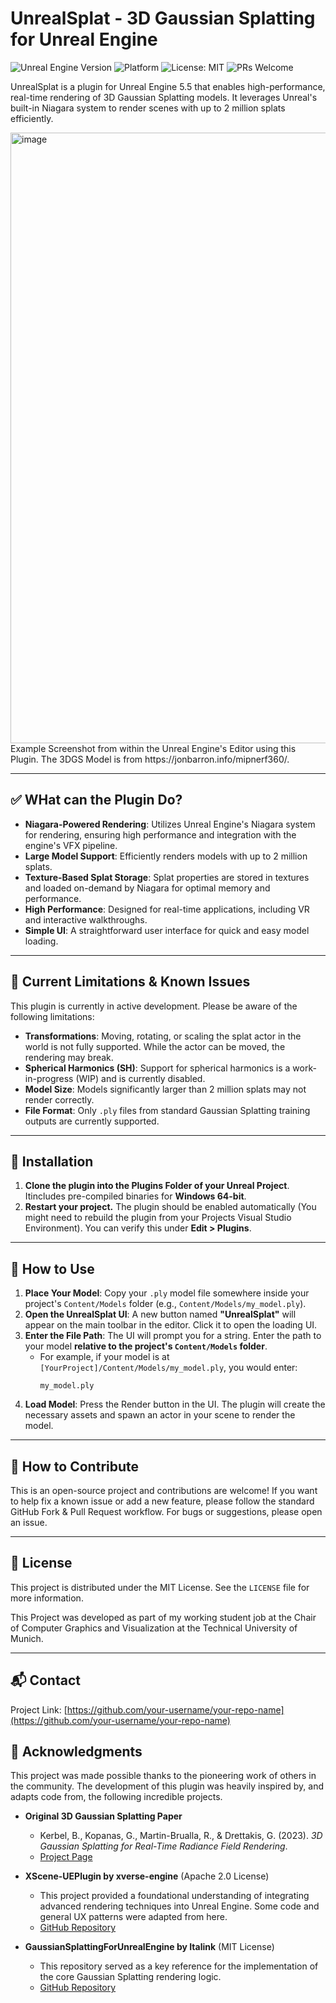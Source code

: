 # UnrealSplat - 3D Gaussian Splatting for Unreal Engine

![Unreal Engine Version](https://img.shields.io/badge/Unreal%20Engine-5.5-purple.svg)
![Platform](https://img.shields.io/badge/Platform-Windows%2064--bit-blue.svg)
![License: MIT](https://img.shields.io/badge/license-MIT-blue.svg)
![PRs Welcome](https://img.shields.io/badge/PRs-welcome-orange.svg)

UnrealSplat is a plugin for Unreal Engine 5.5 that enables high-performance, real-time rendering of 3D Gaussian Splatting models. It leverages Unreal's built-in Niagara system to render scenes with up to 2 million splats efficiently.

<img width="1101" height="977" alt="image" src="https://github.com/user-attachments/assets/3c1dbbb9-1692-40de-8886-48eea588dbd3" />
Example Screenshot from within the Unreal Engine's Editor using this Plugin. The 3DGS Model is from https://jonbarron.info/mipnerf360/.

---

## ✅ WHat can the Plugin Do?

* **Niagara-Powered Rendering**: Utilizes Unreal Engine's Niagara system for rendering, ensuring high performance and integration with the engine's VFX pipeline.
* **Large Model Support**: Efficiently renders models with up to 2 million splats.
* **Texture-Based Splat Storage**: Splat properties are stored in textures and loaded on-demand by Niagara for optimal memory and performance.
* **High Performance**: Designed for real-time applications, including VR and interactive walkthroughs.
* **Simple UI**: A straightforward user interface for quick and easy model loading.

---

## 🚧 Current Limitations & Known Issues

This plugin is currently in active development. Please be aware of the following limitations:

* **Transformations**: Moving, rotating, or scaling the splat actor in the world is not fully supported. While the actor can be moved, the rendering may break.
* **Spherical Harmonics (SH)**: Support for spherical harmonics is a work-in-progress (WIP) and is currently disabled.
* **Model Size**: Models significantly larger than 2 million splats may not render correctly.
* **File Format**: Only `.ply` files from standard Gaussian Splatting training outputs are currently supported.

---

## 🔧 Installation

1.  **Clone the plugin into the Plugins Folder of your Unreal Project**. Itincludes pre-compiled binaries for **Windows 64-bit**.
2.  **Restart your project.** The plugin should be enabled automatically (You might need to rebuild the plugin from your Projects Visual Studio Environment). You can verify this under **Edit > Plugins**.

---

## 🚀 How to Use

1.  **Place Your Model**: Copy your `.ply` model file somewhere inside your project's `Content/Models` folder (e.g., `Content/Models/my_model.ply`).
2.  **Open the UnrealSplat UI**: A new button named **"UnrealSplat"** will appear on the main toolbar in the editor. Click it to open the loading UI.
3.  **Enter the File Path**: The UI will prompt you for a string. Enter the path to your model **relative to the project's `Content/Models` folder**.
    * For example, if your model is at `[YourProject]/Content/Models/my_model.ply`, you would enter:
        ```
        my_model.ply
        ```
4.  **Load Model**: Press the Render button in the UI. The plugin will create the necessary assets and spawn an actor in your scene to render the model.



---

## 🤝 How to Contribute

This is an open-source project and contributions are welcome! If you want to help fix a known issue or add a new feature, please follow the standard GitHub Fork & Pull Request workflow. For bugs or suggestions, please open an issue.

---

## 📜 License

This project is distributed under the MIT License. See the `LICENSE` file for more information.

This Project was developed as part of my working student job at the Chair of Computer Graphics and Visualization at the Technical University of Munich.

---

## 📬 Contact

Project Link: [https://github.com/your-username/your-repo-name](https://github.com/your-username/your-repo-name)

## 🙏 Acknowledgments

This project was made possible thanks to the pioneering work of others in the community. The development of this plugin was heavily inspired by, and adapts code from, the following incredible projects.

* **Original 3D Gaussian Splatting Paper**
    * Kerbel, B., Kopanas, G., Martin-Brualla, R., & Drettakis, G. (2023). *3D Gaussian Splatting for Real-Time Radiance Field Rendering*.
    * [Project Page](https://repo-sam.inria.fr/fungraph/3d-gaussian-splatting/)

* **XScene-UEPlugin by xverse-engine** (Apache 2.0 License)
    * This project provided a foundational understanding of integrating advanced rendering techniques into Unreal Engine. Some code and general UX patterns were adapted from here.
    * [GitHub Repository](https://github.com/xverse-engine/XScene-UEPlugin)

* **GaussianSplattingForUnrealEngine by Italink** (MIT License)
    * This repository served as a key reference for the implementation of the core Gaussian Splatting rendering logic.
    * [GitHub Repository](https://github.com/Italink/GaussianSplattingForUnrealEngine)
